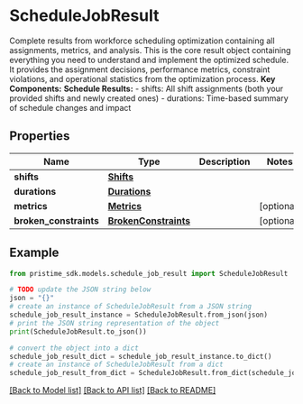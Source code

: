 # ScheduleJobResult

Complete results from workforce scheduling optimization containing all assignments, metrics, and analysis.  This is the core result object containing everything you need to understand and implement the optimized schedule. It provides the assignment decisions, performance metrics, constraint violations, and operational statistics from the optimization process.  **Key Components:**  **Schedule Results:** - shifts: All shift assignments (both your provided shifts and newly created ones) - durations: Time-based summary of schedule changes and impact

## Properties

Name | Type | Description | Notes
------------ | ------------- | ------------- | -------------
**shifts** | [**Shifts**](Shifts.md) |  | 
**durations** | [**Durations**](Durations.md) |  | 
**metrics** | [**Metrics**](Metrics.md) |  | [optional] 
**broken_constraints** | [**BrokenConstraints**](BrokenConstraints.md) |  | [optional] 

## Example

```python
from pristime_sdk.models.schedule_job_result import ScheduleJobResult

# TODO update the JSON string below
json = "{}"
# create an instance of ScheduleJobResult from a JSON string
schedule_job_result_instance = ScheduleJobResult.from_json(json)
# print the JSON string representation of the object
print(ScheduleJobResult.to_json())

# convert the object into a dict
schedule_job_result_dict = schedule_job_result_instance.to_dict()
# create an instance of ScheduleJobResult from a dict
schedule_job_result_from_dict = ScheduleJobResult.from_dict(schedule_job_result_dict)
```
[[Back to Model list]](../README.md#documentation-for-models) [[Back to API list]](../README.md#documentation-for-api-endpoints) [[Back to README]](../README.md)


